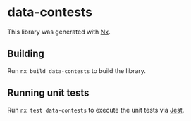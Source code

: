 # data-contests

This library was generated with [Nx](https://nx.dev).

## Building

Run `nx build data-contests` to build the library.

## Running unit tests

Run `nx test data-contests` to execute the unit tests via [Jest](https://jestjs.io).
